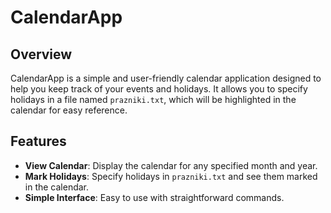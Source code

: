 # CalendarApp

## Overview
CalendarApp is a simple and user-friendly calendar application designed to help you keep track of your events and holidays. It allows you to specify holidays in a file named `prazniki.txt`, which will be highlighted in the calendar for easy reference.

## Features
- **View Calendar**: Display the calendar for any specified month and year.
- **Mark Holidays**: Specify holidays in `prazniki.txt` and see them marked in the calendar.
- **Simple Interface**: Easy to use with straightforward commands.
